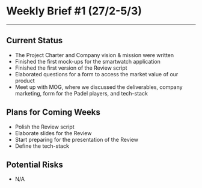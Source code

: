 # Weekly Brief #1 (27/2-5/3)
-----------

## Current Status
- The Project Charter and Company vision & mission were written
- Finished the first mock-ups for the smartwatch application 
- Finished the first version of the Review script
- Elaborated questions for a form to access the market value of our product
- Meet up with MOG, where we discussed the deliverables, company marketing, form for the Padel players, and tech-stack


## Plans for Coming Weeks
- Polish the Review script
- Elaborate slides for the Review 
- Start preparing for the presentation of the Review 
- Define the tech-stack

## Potential Risks
- N/A 